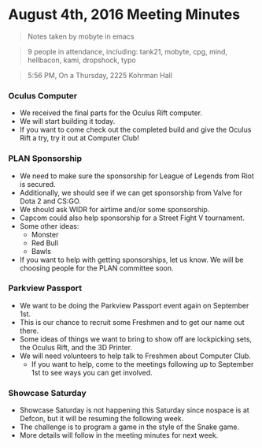 # August 4th, 2016 Meeting Minutes
> Notes taken by mobyte in emacs

> 9 people in attendance, including: tank21, mobyte, cpg, mind, hellbacon, kami, dropshock, typo

> 5:56 PM, On a Thursday, 2225 Kohrman Hall

### Oculus Computer
- We received the final parts for the Oculus Rift computer.
- We will start building it today.
- If you want to come check out the completed build and give the Oculus Rift a try, try it out at Computer Club!

### PLAN Sponsorship
- We need to make sure the sponsorship for League of Legends from Riot is secured.
- Additionally, we should see if we can get sponsorship from Valve for Dota 2 and CS:GO.
- We should ask WIDR for airtime and/or some sponsorship.
- Capcom could also help sponsorship for a Street Fight V tournament.
- Some other ideas:
  - Monster
  - Red Bull
  - Bawls
- If you want to help with getting sponsorships, let us know. We will be choosing people for the PLAN committee soon.

### Parkview Passport
- We want to be doing the Parkview Passport event again on September 1st.
- This is our chance to recruit some Freshmen and to get our name out there.
- Some ideas of things we want to bring to show off are lockpicking sets, the Oculus Rift, and the 3D Printer.
- We will need volunteers to help talk to Freshmen about Computer Club.
  - If you want to help, come to the meetings following up to September 1st to see ways you can get involved.

### Showcase Saturday
- Showcase Saturday is not happening this Saturday since nospace is at Defcon, but it will be resuming the following week.
- The challenge is to program a game in the style of the Snake game.
- More details will follow in the meeting minutes for next week.
